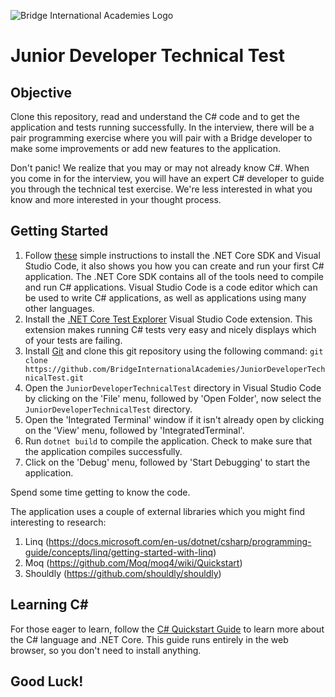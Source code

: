 ![Bridge International Academies Logo](https://raw.githubusercontent.com/BridgeInternationalAcademies/JuniorDeveloperTechnicalTest/master/Banner%20Logo%20280x60.png)

# Junior Developer Technical Test

## Objective

Clone this repository, read and understand the C# code and to get the application and tests running successfully. In the interview, there will be a pair programming exercise where you will pair with a Bridge developer to make some improvements or add new features to the application.

Don't panic! We realize that you may or may not already know C#. When you come in for the interview, you will have an expert C# developer to guide you through the technical test exercise. We're less interested in what you know and more interested in your thought process.

## Getting Started

1. Follow [these](https://docs.microsoft.com/en-us/dotnet/core/tutorials/with-visual-studio-code) simple instructions to install the .NET Core SDK and Visual Studio Code, it also shows you how you can create and run your first C# application. The .NET Core SDK contains all of the tools need to compile and run C# applications. Visual Studio Code is a code editor which can be used to write C# applications, as well as applications using many other languages.
2. Install the [.NET Core Test Explorer](https://marketplace.visualstudio.com/items?itemName=formulahendry.dotnet-test-explorer) Visual Studio Code extension. This extension makes running C# tests very easy and nicely displays which of your tests are failing.
3. Install [Git](https://git-scm.com/downloads) and clone this git repository using the following command:
    `git clone https://github.com/BridgeInternationalAcademies/JuniorDeveloperTechnicalTest.git`
4. Open the `JuniorDeveloperTechnicalTest` directory in Visual Studio Code by clicking on the 'File' menu, followed by 'Open Folder', now select the `JuniorDeveloperTechnicalTest` directory.
5. Open the 'Integrated Terminal' window if it isn't already open by clicking on the 'View' menu, followed by 'IntegratedTerminal'.
6. Run `dotnet build` to compile the application. Check to make sure that the application compiles successfully.
7. Click on the 'Debug' menu, followed by 'Start Debugging' to start the application.

Spend some time getting to know the code.

The application uses a couple of external libraries which you might find interesting to research:

1. Linq (https://docs.microsoft.com/en-us/dotnet/csharp/programming-guide/concepts/linq/getting-started-with-linq)
2. Moq (https://github.com/Moq/moq4/wiki/Quickstart)
3. Shouldly (https://github.com/shouldly/shouldly)

## Learning C#

For those eager to learn, follow the [C# Quickstart Guide](https://docs.microsoft.com/en-us/dotnet/csharp/quick-starts/index) to learn more about the C# language and .NET Core. This guide runs entirely in the web browser, so you don't need to install anything.

## Good Luck!
